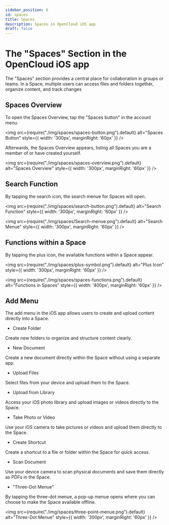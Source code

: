 ```yaml
---
sidebar_position: 6
id: spaces
title: Spaces
description: Spaces in OpenCloud iOS app
draft: false
---
```


# The "Spaces" Section in the OpenCloud iOS app

The "Spaces" section provides a central place for collaboration in groups or teams. In a Space, multiple users can access files and folders together, organize content, and track changes

## Spaces Overview

To open the Spaces Overview, tap the "Spaces button" in the account menu.

<img src={require("./img/spaces/spaces-button.png").default} alt="Spaces Button" style={{ width: '300px', marginRight: '60px' }} />

Afterwards, the Spaces Overview appears, listing all Spaces you are a member of or have created yourself.

<img src={require("./img/spaces/spaces-overview.png").default} alt="Spaces Overview" style={{ width: '300px', marginRight: '60px' }} />

## Search Function

By tapping the search icon, the search menue for Spaces will open.

<img src={require("./img/spaces/search-button.png").default} alt="Search Function" style={{ width: '300px', marginRight: '60px' }} />

<img src={require("./img/spaces/Search-menue.png").default} alt="Search Menue" style={{ width: '300px', marginRight: '60px' }} />

## Functions within a Space

By tapping the plus icon, the available functions within a Space appear.

<img src={require("./img/spaces/plus-symbol.png").default} alt="Plus Icon" style={{ width: '300px', marginRight: '60px' }} />

<img src={require("./img/spaces/spaces-functions.png").default} alt="Functions in Spaces" style={{ width: '400px', marginRight: '60px' }} />

## Add Menu

The add menu in the iOS app allows users to create and upload content directly into a Space.

- Create Folder

Create new folders to organize and structure content clearly.

- New Document

Create a new document directly within the Space without using a separate app.

- Upload Files

Select files from your device and upload them to the Space.

- Upload from Library

Access your iOS photo library and upload images or videos directly to the Space.

- Take Photo or Video

Use your iOS camera to take pictures or videos and upload them directly to the Space.

- Create Shortcut

Create a shortcut to a file or folder within the Space for quick access.

- Scan Document

Use your device camera to scan physical documents and save them directly as PDFs in the Space.

- "Three-Dot Menue"

By tapping the three-dot menue, a pop-up menue opens where you can choose to make the Space available offline.

<img src={require("./img/spaces/three-point-menue.png").default} alt="Three-Dot Menue" style={{ width: '300px', marginRight: '60px' }} />
